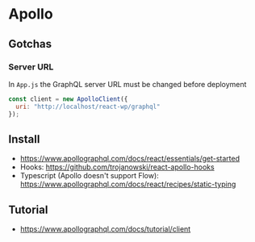 # Apollo

## Gotchas

### Server URL

In `App.js` the GraphQL server URL must be changed before deployment

```Javascript
const client = new ApolloClient({
  uri: "http://localhost/react-wp/graphql"
});
```

## Install

- https://www.apollographql.com/docs/react/essentials/get-started
- Hooks: https://github.com/trojanowski/react-apollo-hooks
- Typescript (Apollo doesn't support Flow): https://www.apollographql.com/docs/react/recipes/static-typing

## Tutorial

- https://www.apollographql.com/docs/tutorial/client

